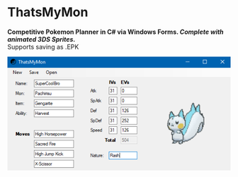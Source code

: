 # ThatsMyMon
__Competitive Pokemon Planner in C# via Windows Forms. *Complete with animated 3DS Sprites.*__  
Supports saving as .EPK

![Screenshot of Compiled Application](screenshot.png)
